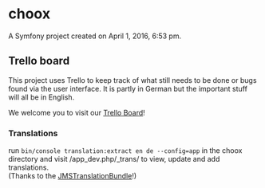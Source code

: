 # choox

A Symfony project created on April 1, 2016, 6:53 pm.

## Trello board
This project uses Trello to keep track of what still needs to be done
or bugs found via the user interface. It is partly in German but the important stuff will
all be in English.

We welcome you to visit our [Trello Board](https://trello.com/b/COpW5BwY)!

### Translations
run `bin/console translation:extract en de --config=app` in the choox directory
and visit /app_dev.php/_trans/ to view, update and add translations.  
(Thanks to the [JMSTranslationBundle](https://github.com/schmittjoh/JMSTranslationBundle)!)